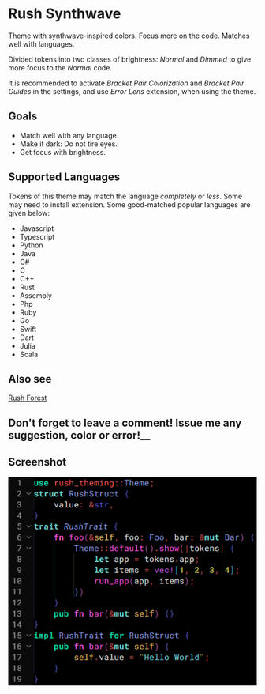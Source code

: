 # Rush Synthwave
Theme with synthwave-inspired colors. Focus more on the code. Matches well with languages.

Divided tokens into two classes of brightness: *Normal* and *Dimmed* to give more focus to the *Normal* code.

It is recommended to activate *Bracket Pair Colorization* and *Bracket Pair Guides* in the settings, and use *Error Lens* extension, when using the theme.

## Goals

- Match well with any language.
- Make it dark: Do not tire eyes.
- Get focus with brightness.

## Supported Languages

Tokens of this theme may match the language *completely* or *less*. Some may need to install extension. Some good-matched popular languages are given below:

- Javascript
- Typescript
- Python
- Java
- C#
- C
- C++
- Rust
- Assembly
- Php
- Ruby
- Go
- Swift
- Dart
- Julia
- Scala

## Also see

[Rush Forest](https://marketplace.visualstudio.com/items?itemName=SeanRush.rush-forest)

## __Don't forget to leave a comment! Issue me any suggestion, color or error!____

## Screenshot

![Alt text](ss.png)